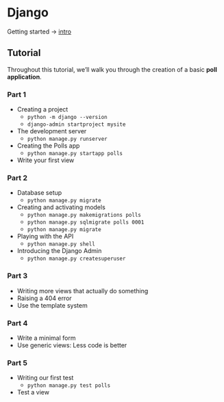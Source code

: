 # Django

Getting started -> [intro](https://docs.djangoproject.com/en/4.0/intro/)

## Tutorial

Throughout this tutorial, we’ll walk you through the creation of a basic **poll application**.

### Part 1

* Creating a project
    * `python -m django --version`
    * `django-admin startproject mysite`
* The development server
    * `python manage.py runserver`
* Creating the Polls app
    * `python manage.py startapp polls`
* Write your first view

### Part 2

* Database setup
    * `python manage.py migrate`
* Creating and activating models
    * `python manage.py makemigrations polls`
    * `python manage.py sqlmigrate polls 0001`
    * `python manage.py migrate`
* Playing with the API
    * `python manage.py shell`
* Introducing the Django Admin
    * `python manage.py createsuperuser`

### Part 3

* Writing more views that actually do something
* Raising a 404 error
* Use the template system

### Part 4

* Write a minimal form
* Use generic views: Less code is better

### Part 5

* Writing our first test
    * `python manage.py test polls`
* Test a view
